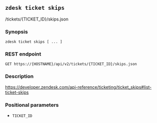 ## `zdesk ticket skips`

/tickets/{TICKET_ID}/skips.json

### Synopsis

    zdesk ticket skips [ ... ]

### REST endpoint

    GET https://{HOSTNAME}/api/v2/tickets/{TICKET_ID}/skips.json

### Description

https://developer.zendesk.com/api-reference/ticketing/ticket_skips#list-ticket-skips

### Positional parameters

* `TICKET_ID`

